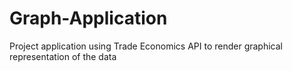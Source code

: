 # Graph-Application
Project application using Trade Economics API to render graphical representation of the data

